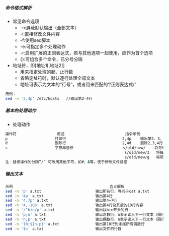 ##### 命令格式解析
+ 常见命令选项
    - -n:屏蔽默认输出（全部文本）
    - -i:直接修改文件内容
    - -f:使用sed脚本
    - -e:可指定多个处理动作
    - -r:启用扩展的正则表达式，若与其他选项一起使用，应作为首个选项
    - {}:可组合多个命令，已分号分隔
+ 地址符，即[地址1[,地址2]]
    - 用来指定处理的起、止行数
    - 省略定址符时，默认逐行处理全部文本
    - 地址可表示为文本的“行号”，或者用来匹配的“/正则表达式/”
```bash
用例：
sed -n '2,4p' /etc/hosts   //输出第2-4行
```
##### 基本的处理动作
+ 处理动作
```bash
操作符                  用途                           指令示例
p                     打印行                         2,4p    输出第2、3、4行   2p;4p   输出第2行、4行
d                     删除行                         2,4d    删除2,3,4行
s                     字符串替换                      s/old/new/    将每行的第1个old替换为new
                                                     s/old/new/3   将每行的第3个old替换为new
                                                     s/old/new/g   将所有的old都替换为new
注：替换操作的分隔“/” 可改用其他字符，如#、&等，便于修改文件路径
```
##### 输出文本
```bash
示例                                           含义解析
sed -n 'p' a.txt                        输出所有行，等同于cat a.txt
sed -n '4p' a.txt                       输出第4行
sed -n '4,7p' a.txt                     输出第4~7行
sed -n '4,+10p' a.txt                   输出第4行及其后的10行内容
sed -n '/^bin/p' a.txt                  输出以bin开头的行
sed -n 'p;n' a.txt                      输出奇数行，n表示读入下一行文本（隔行）
sed -n 'n;p' a.txt                      输出偶数行，n表示读入下一行文本（隔行）
sed -n '10;${n;p}' a.txt                输出第10行到末尾所有偶数行
sed -n '$=' a.txt                       输出文件的行数
```
